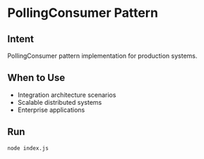 # PollingConsumer Pattern

## Intent
PollingConsumer pattern implementation for production systems.

## When to Use
- Integration architecture scenarios
- Scalable distributed systems
- Enterprise applications

## Run
```bash
node index.js
```
